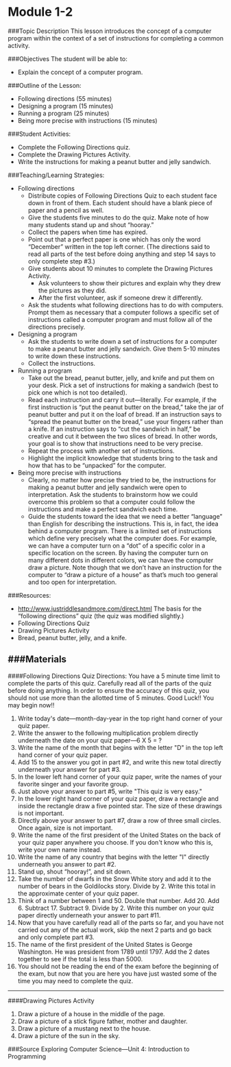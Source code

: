# Module 1-2

###Topic Description
This lesson introduces the concept of a computer program within the context of a set of instructions for completing a common activity.

###Objectives
The student will be able to:
- Explain the concept of a computer program.

###Outline of the Lesson:
- Following directions (55 minutes)
- Designing a program (15 minutes)
- Running a program (25 minutes)
- Being more precise with instructions (15 minutes)

###Student Activities:
- Complete the Following Directions quiz.
- Complete the Drawing Pictures Activity.
- Write the instructions for making a peanut butter and jelly sandwich.

###Teaching/Learning Strategies:

- Following directions
    - Distribute copies of Following Directions Quiz to each student face down in front of them. Each
student should have a blank piece of paper and a pencil as well.
    - Give the students five minutes to do the quiz. Make note of how many students stand up and
shout “hooray.”
    - Collect the papers when time has expired.
    - Point out that a perfect paper is one which has only the word “December” written in the top left
corner. (The directions said to read all parts of the test before doing anything and step 14 says
to only complete step #3.)
    - Give students about 10 minutes to complete the Drawing Pictures Activity.
        - Ask volunteers to show their pictures and explain why they drew the pictures as they did.
        - After the first volunteer, ask if someone drew it differently.
    - Ask the students what following directions has to do with computers. Prompt them as necessary that a computer follows a specific set of instructions called a computer program and
must follow all of the directions precisely.
- Designing a program
    - Ask the students to write down a set of instructions for a computer to make a peanut butter and jelly sandwich. Give them 5-10 minutes to write down these instructions.
    - Collect the instructions.
- Running a program
    - Take out the bread, peanut butter, jelly, and knife and put them on your desk. Pick a set of instructions for making a sandwich (best to pick one which is not too detailed).
    - Read each instruction and carry it out—literally. For example, if the first instruction is “put the peanut butter on the bread,” take the jar of peanut butter and put it on the loaf of bread. If an instruction says to “spread the peanut butter on the bread,” use your fingers rather than a knife. If an instruction says to “cut the sandwich in half,” be creative and cut it between the two slices of bread. In other words, your goal is to show that instructions need to be very precise.
    - Repeat the process with another set of instructions.
    - Highlight the implicit knowledge that students bring to the task and how that has to be
“unpacked” for the computer.
- Being more precise with instructions
    - Clearly, no matter how precise they tried to be, the instructions for making a peanut butter and jelly sandwich were open to interpretation. Ask the students to brainstorm how we could overcome this problem so that a computer could follow the instructions and make a perfect sandwich each time.
    - Guide the students toward the idea that we need a better “language” than English for describing the instructions. This is, in fact, the idea behind a computer program. There is a limited set of instructions which define very precisely what the computer does. For example, we can have a computer turn on a “dot” of a specific color in a specific location on the screen. By having the computer turn on many different dots in different colors, we can have the computer draw a picture. Note though that we don’t have an instruction for the computer to “draw a picture of a house” as that’s much too general and too open for interpretation.

###Resources:

- http://www.justriddlesandmore.com/direct.html
The basis for the “following directions” quiz (the quiz was modified slightly.)
- Following Directions Quiz
- Drawing Pictures Activity
- Bread, peanut butter, jelly, and a knife.

###Materials
---
####Following Directions Quiz
Directions: You have a 5 minute time limit to complete the parts of this quiz. Carefully read all of the parts of the quiz before doing anything. In order to ensure the accuracy of this quiz, you should not use more than the allotted time of 5 minutes. Good Luck!!
You may begin now!!
1. Write today's date—month-day-year in the top right hand corner of your quiz paper.
2. Write the answer to the following multiplication problem directly underneath the date on your quiz paper—6 X 5 = ?
3. Write the name of the month that begins with the letter "D" in the top left hand corner of your quiz paper.
4. Add 15 to the answer you got in part #2, and write this new total directly underneath your answer for part #3.
5. In the lower left hand corner of your quiz paper, write the names of your favorite singer and your favorite group.
6. Just above your answer to part #5, write "This quiz is very easy."
7. In the lower right hand corner of your quiz paper, draw a rectangle and inside the rectangle draw a five pointed star. The size of these drawings is not important.
8. Directly above your answer to part #7, draw a row of three small circles. Once again, size is not important.
9. Write the name of the first president of the United States on the back of your quiz paper anywhere you choose. If you don't know who this is, write your own name instead.
10. Write the name of any country that begins with the letter "I" directly underneath you answer to part #2.
11. Stand up, shout “hooray!”, and sit down.
12. Take the number of dwarfs in the Snow White story and add it to the number of bears in the Goldilocks story. Divide by 2. Write this total in the approximate center of your quiz paper.
13. Think of a number between 1 and 50. Double that number. Add 20. Add 6. Subtract 17. Subtract 9. Divide by 2. Write this number on your quiz paper directly underneath your answer to part #11.
14. Now that you have carefully read all of the parts so far, and you have not carried out any of the actual work, skip the next 2 parts and go back and only complete part #3.
15. The name of the first president of the United States is George Washington. He was president from 1789 until 1797. Add the 2 dates together to see if the total is less than 5000.
16. You should not be reading the end of the exam before the beginning of the exam, but now that you are here you have just wasted some of the time you may need to complete the quiz.

---

####Drawing Pictures Activity
1. Draw a picture of a house in the middle of the page.
2. Draw a picture of a stick figure father, mother and daughter.
3. Draw a picture of a mustang next to the house.
4. Draw a picture of the sun in the sky.


###Source
Exploring Computer Science—Unit 4: Introduction to Programming
